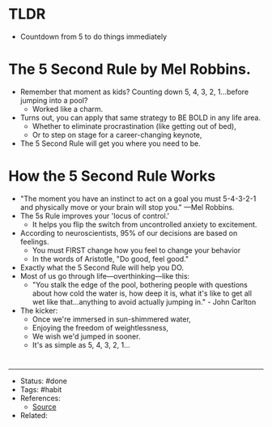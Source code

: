 # TLDR
- Countdown from 5 to do things immediately

# The 5 Second Rule by Mel Robbins.
- Remember that moment as kids? Counting down 5, 4, 3, 2, 1…before jumping into a pool?
	- Worked like a charm.
- Turns out, you can apply that same strategy to BE BOLD in any life area.
	- Whether to eliminate procrastination (like getting out of bed),
	- Or to step on stage for a career-changing keynote,
- The 5 Second Rule will get you where you need to be.

# How the 5 Second Rule Works
- "The moment you have an instinct to act on a goal you must 5-4-3-2-1 and physically move or your brain will stop you." —Mel Robbins.
- The 5s Rule improves your 'locus of control.'
	- It helps you flip the switch from uncontrolled anxiety to excitement.
- According to neuroscientists, 95% of our decisions are based on feelings.
	- You must FIRST change how you feel to change your behavior
	- In the words of Aristotle, "Do good, feel good."
- Exactly what the 5 Second Rule will help you DO.
- Most of us go through life—overthinking—like this:
	- "You stalk the edge of the pool, bothering people with questions about how cold the water is, how deep it is, what it's like to get all wet like that…anything to avoid actually jumping in." - John Carlton
- The kicker:
	- Once we're immersed in sun-shimmered water,
	- Enjoying the freedom of weightlessness,
	- We wish we'd jumped in sooner.
	- It's as simple as 5, 4, 3, 2, 1…

#
---
- Status: #done
- Tags: #habit
- References:
	- [Source](https://twitter.com/SystemSunday/status/1599756691158933504)
- Related:
